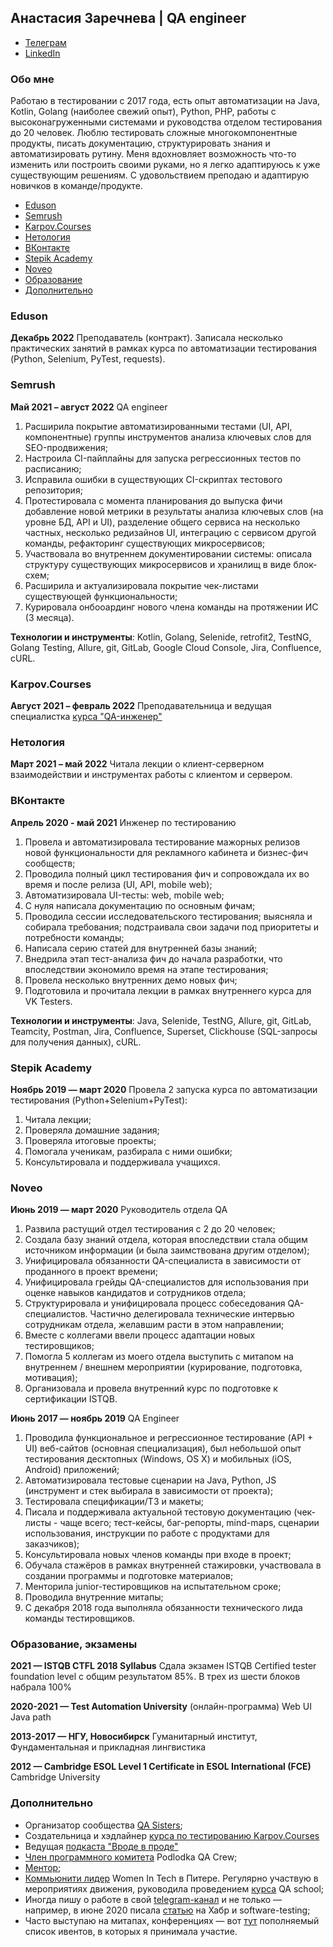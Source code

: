 ## Анастасия Заречнева | QA engineer

 - [Телеграм](https://t.me/aozherelyeva)
 - [LinkedIn](https://www.linkedin.com/in/aozherelyeva/)

###  Обо мне

Работаю в тестировании с 2017 года, есть опыт автоматизации на Java, Kotlin, Golang (наиболее свежий опыт), Python, PHP, работы с высоконагруженными системами и руководства отделом тестирования до 20 человек. Люблю тестировать сложные многокомпонентные продукты, писать документацию, структурировать знания и автоматизировать рутину. Меня вдохновляет возможность что-то изменить или построить своими руками, но я легко адаптируюсь к уже существующим решениям. С удовольствием преподаю и адаптирую новичков в команде/продукте.

- [Eduson](#eduson)
- [Semrush](#semrush)
- [Karpov.Courses](#karpovcourses)
- [Нетология](#нетология)
- [ВКонтакте](#вконтакте)
- [Stepik Academy](#stepik-academy)
- [Noveo](#noveo)
- [Образование](#образование-экзамены)
- [Дополнительно](#дополнительно)

### Eduson
**Декабрь 2022** Преподаватель (контракт). Записала несколько практических занятий в рамках курса по автоматизации тестирования (Python, Selenium, PyTest, requests).

### Semrush
**Май 2021 – август 2022** QA engineer

1. Расширила покрытие автоматизированными тестами (UI, API, компонентные) группы инструментов анализа ключевых слов для SEO-продвижения;
2. Настроила CI-пайплайны для запуска регрессионных тестов по расписанию; 
3. Исправила ошибки в существующих CI-скриптах тестового репозитория;
4. Протестировала с момента планирования до выпуска фичи добавление новой метрики в результаты анализа ключевых слов (на уровне БД, API и UI), разделение общего сервиса на несколько частных, несколько редизайнов UI, интеграцию с сервисом другой команды, рефакторинг существующих микросервисов;
5. Участвовала во внутреннем документировании системы: описала структуру существующих микросервисов и хранилищ в виде блок-схем;
6. Расширила и актуализировала покрытие чек-листами существующей функциональности;
7. Курировала онбооардинг нового члена команды на протяжении ИС (3 месяца).

**Технологии и инструменты**: Kotlin, Golang, Selenide, retrofit2, TestNG, Golang Testing, Allure, git, GitLab, Google Cloud Console, Jira, Confluence, cURL.

### Karpov.Courses
**Август 2021 – февраль 2022** Преподавательница и ведущая специалистка [курса "QA-инженер"](https://stepik.org/course/116387/promo)

### Нетология
**Март 2021 – май 2022** Читала лекции о клиент-серверном взаимодействии и инструментах работы с клиентом и сервером.

### ВКонтакте
**Апрель 2020 - май 2021** Инженер по тестированию
1. Провела и автоматизировала тестирование мажорных релизов новой функциональности для рекламного кабинета и бизнес-фич сообществ;
2. Проводила полный цикл тестирования фич и сопровождала их во время и после релиза (UI, API, mobile web);  
3. Автоматизировала UI-тесты: web, mobile web;  
4. С нуля написала документацию по основным фичам;  
5. Проводила сессии исследовательского тестирования; выясняла и собирала требования; подстраивала свои задачи под приоритеты и потребности команды;  
6. Написала серию статей для внутренней базы знаний;  
7. Внедрила этап тест-анализа фич до начала разработки, что впоследствии экономило время на этапе тестирования;  
8. Провела несколько внутренних демо новых фич;  
9. Подготовила и прочитала лекции в рамках внутреннего курса для VK Testers.  
  
**Технологии и инструменты**: Java, Selenide, TestNG, Allure, git, GitLab, Teamcity, Postman, Jira, Confluence, Superset, Clickhouse (SQL-запросы для получения данных), cURL.

### Stepik Academy
**Ноябрь 2019 — март 2020**
Провела 2 запуска курса по автоматизации тестирования (Python+Selenium+PyTest):  
1. Читала лекции;  
2. Проверяла домашние задания;  
3. Проверяла итоговые проекты;  
4. Помогала ученикам, разбирала с ними ошибки;  
5. Консультировала и поддерживала учащихся.

### Noveo
**Июнь  2019 — март  2020** Руководитель отдела QA
1. Развила растущий отдел тестирования с 2 до 20 человек;  
2. Создала базу знаний отдела, которая впоследствии стала общим источником информации (и была заимствована другим отделом);  
3. Унифицировала обязанности QA-специалиста в зависимости от проданного в проект времени;  
4. Унифицировала грейды QA-специалистов для использования при оценке навыков кандидатов и сотрудников отдела;  
5. Структурировала и унифицировала процесс собеседования QA-специалистов. Частично делегировала технические интервью сотрудникам отдела, желавшим расти в этом направлении;  
6. Вместе с коллегами ввели процесс адаптации новых тестировщиков;  
7. Помогла 5 коллегам из моего отдела выступить с митапом на внутреннем / внешнем мероприятии (курирование, подготовка, мотивация);  
8. Организовала и провела внутренний курс по подготовке к сертификации ISTQB.

**Июнь  2017 — ноябрь  2019** QA Engineer
1. Проводила функциональное и регрессионное тестирование (API + UI) веб-сайтов (основная специализация), был небольшой опыт тестирования десктопных (Windows, OS X) и мобильных (iOS, Android) приложений;  
2. Автоматизировала тестовые сценарии на Java, Python, JS (инструмент и стек выбирала в зависимости от проекта);  
3. Тестировала спецификации/ТЗ и макеты;  
4. Писала и поддерживала актуальной тестовую документацию (чек-листы - чаще всего; тест-кейсы, баг-репорты, mind-maps, сценарии использования, инструкции по работе с продуктами для заказчиков);
5. Консультировала новых членов команды при входе в проект;  
6. Обучала стажёров в рамках внутренней стажировки, участвовала в создании программы и подготовке материалов;  
7. Менторила junior-тестировщиков на испытательном сроке;  
7. Проводила внутренние митапы;  
9. С декабря 2018 года выполняла обязанности технического лида команды тестировщиков.


### Образование, экзамены
**2021 — ISTQB CTFL 2018 Syllabus**
Сдала экзамен ISTQB Certified tester foundation level с общим результатом 85%. В трех из шести блоков набрала 100%

**2020-2021 — Test Automation University** (онлайн-программа)
Web UI Java path

**2013-2017 — НГУ, Новосибирск**
Гуманитарный институт, Фундаментальная и прикладная лингвистика
  
**2012 — Cambridge ESOL Level 1 Certificate in ESOL International (FCE)**
Cambridge University

### Дополнительно

 - Организатор сообщества [QA Sisters](https://sites.google.com/view/qasisters);
 - Создательница и хэдлайнер [курса по тестированию Karpov.Courses](https://stepik.org/course/116387/promo)
 - Ведущая [подкаста "Вроде в проде"](https://soundcloud.com/vrode_v_prode)
 - [Член программного комитета](https://certificate.podlodka.io/qa8/en/pdldk5818cf143383a3e3a02ea9ccdfe382bf.png) Podlodka QA Crew;
 - [Ментор](https://getmentor.dev/mentor/anastasiia-zarechneva-388);
 - [Коммьюнити лидер](http://women-in-tech.org/ru) Women In Tech в Питере. Регулярно участвую в мероприятиях движения, руководила проведением [курса](https://stepik.org/course/73926) QA school;
 - Иногда пишу о работе в свой [telegram-канал](https://t.me/test_pass) и не только — например, в июне 2020 писала [статью](https://habr.com/ru/company/jugru/blog/506048/) на Хабр и software-testing;
 - Часто выступаю на митапах, конференциях — вот [тут](https://qanastasiya.netlify.app/events.html) пополняемый список ивентов, в которых я принимала участие.
